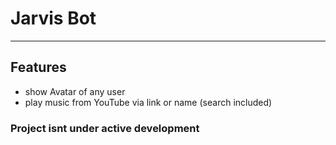 # Jarvis Bot
*******
## Features

- show Avatar of any user
- play music from YouTube via link or name (search included)
### Project isnt under active development
